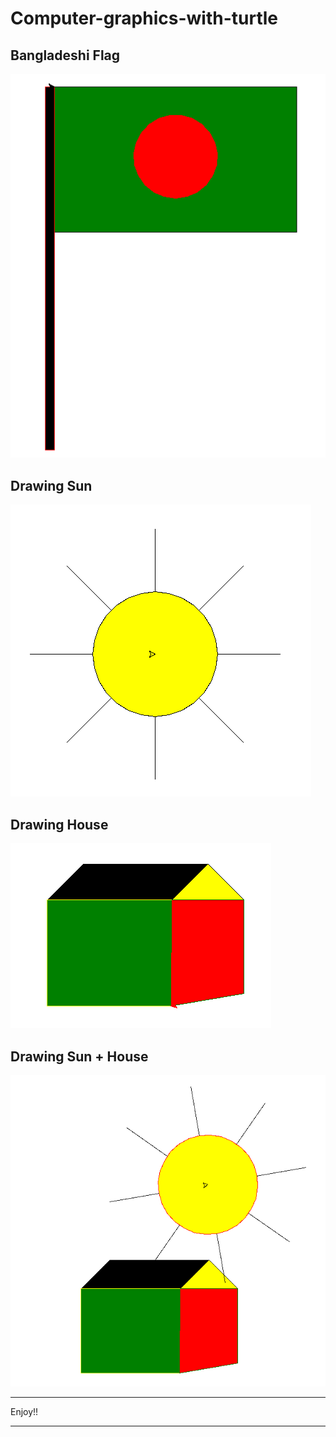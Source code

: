 # Computer-graphics-with-turtle

## Bangladeshi Flag
![BD Flag](https://github.com/Sanzidikawsar/Computer-graphics-with-turtle/blob/master/images/bd_flag.png "Logo Title Text 1")
## Drawing Sun
![BD Flag](https://github.com/Sanzidikawsar/Computer-graphics-with-turtle/blob/master/images/sun.png "Logo Title Text 1")
## Drawing House
![BD Flag](https://github.com/Sanzidikawsar/Computer-graphics-with-turtle/blob/master/images/house.png "Logo Title Text 1")
## Drawing Sun + House
![BD Flag](https://github.com/Sanzidikawsar/Computer-graphics-with-turtle/blob/master/images/house+sun.png "Logo Title Text 1")

___________
Enjoy!!
______________
